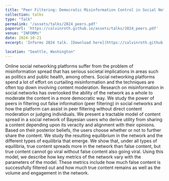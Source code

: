 ```yaml
---
title: "Peer Filtering: Democratic Misinformation Control in Social Networks"
collection: talks
type: "Talk"
permalink: '/assets/talks/2024_peers.pdf'
paperurl: 'https://calvinroth.github.io/assets/talks/2024_peers.pdf'
venue: "INFORMs"
date: 2024-10-21
excerpt: 'Informs 2024 talk. [Download here](https://calvinroth.github.io/assets/talks/2024_peers.pdf)'

location: "Seattle, Washington"
---
```


Online social networking platforms suffer from the problem of misinformation spread that has serious societal implications in areas such as
politics and public health, among others. Social networking platforms spend a lot of effort on curtailing misinformation and the techniques
are often top down involving content moderation. Research on misinformation in social networks has overlooked the ability of the network as
a whole to moderate the content in a more democratic way. We study the power of peers in filtering out false information (peer filtering) in
social networks and how the platform can assist in peer filtering without direct content moderation or judging individuals. We present a
tractable model of content spread in a social network of Bayesian users who derive utility from sharing a content depending upon its veracity
and alignment with their opinions. Based on their posterior beliefs, the users choose whether or not to further share the content. We study the
resulting equilibrium in the network and the different types of equilibria that emerge. We show that, under all types of equilibria, true content
spreads more in the network than false content, but true content cannot go viral without false content also going viral. Using this model, we
describe how key metrics of the network vary with the parameters of the model. These metrics include how much false content is successfully
filtered out and how much true content remains as well as the volume and engagement in the network.